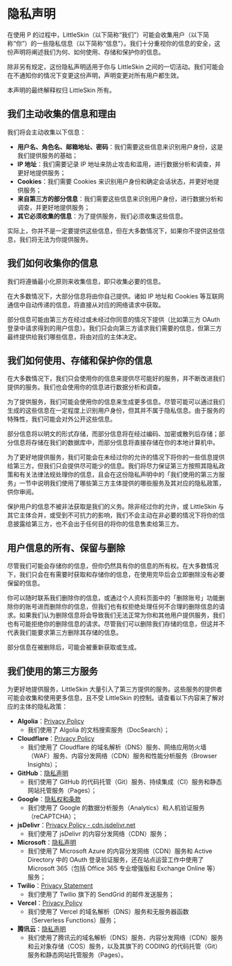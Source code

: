 # 隐私声明

在使用 P 的过程中，LittleSkin（以下简称“我们”）可能会收集用户（以下简称“你”）的一些隐私信息（以下简称“信息”）。我们十分重视你的信息的安全，这份声明将阐述我们为何、如何使用、存储和保护你的信息。

除非另有规定，这份隐私声明适用于你与 LittleSkin 之间的一切活动。我们可能会在不通知你的情况下变更这份声明，声明变更对所有用户都生效。

本声明的最终解释权归 LittleSkin 所有。

## 我们主动收集的信息和理由

我们将会主动收集以下信息：

- **用户名、角色名、邮箱地址、密码**：我们需要这些信息来识别用户身份，这是我们提供服务的基础；
- **IP 地址**：我们需要记录 IP 地址来防止攻击和滥用，进行数据分析和调查，并更好地提供服务；
- **Cookies**：我们需要 Cookies 来识别用户身份和确定会话状态，并更好地提供服务；
- **来自第三方的部分信息**：我们需要这些信息来识别用户身份，进行数据分析和调查，并更好地提供服务；
- **其它必须收集的信息**：为了提供服务，我们必须收集这些信息。

实际上，你并不是一定要提供这些信息，但在大多数情况下，如果你不提供这些信息，我们将无法为你提供服务。

## 我们如何收集你的信息

我们将遵循最小化原则来收集信息，即只收集必要的信息。

在大多数情况下，大部分信息将由你自己提供。诸如 IP 地址和 Cookies 等互联网通信中自动传递的信息，将直接从对应的网络请求中获取。

部分信息可能由第三方在经过或未经过你同意的情况下提供（比如第三方 OAuth 登录中请求得到的用户信息）。我们只会向第三方请求我们需要的信息，但第三方最终提供给我们哪些信息，将由对应的主体决定。

## 我们如何使用、存储和保护你的信息

在大多数情况下，我们只会使用你的信息来提供尽可能好的服务，并不断改进我们提供的服务。我们也会使用你的信息进行数据分析和调查。

为了提供服务，我们可能会使用你的信息来生成更多信息。尽管可能可以通过我们生成的这些信息在一定程度上识别用户身份，但其并不属于隐私信息。由于服务的特殊性，我们可能会对外公开这些信息。

部分信息将以明文的形式存储，而部分信息将在经过编码、加密或散列后存储；部分信息将存储在我们的数据库中，而部分信息将直接存储在你的本地计算机中。

为了更好地提供服务，我们可能会在未经过你的允许的情况下将你的一些信息提供给第三方，但我们只会提供尽可能少的信息。我们将尽力保证第三方按照其隐私政策和有关法律法规处理你的信息，且会在这份隐私声明中的「我们使用的第三方服务」一节中说明我们使用了哪些第三方主体提供的哪些服务及其对应的隐私政策，供你审阅。

保护用户的信息不被非法获取是我们的义务。除非经过你的允许，或 LittleSkin 与其它主体合并，或受到不可抗力的影响，我们不会主动在非必要的情况下将你的信息披露给第三方，也不会出于任何目的将你的信息售卖给第三方。

## 用户信息的所有、保留与删除

尽管我们可能会存储你的信息，但你仍然具有你的信息的所有权。在大多数情况下，我们只会在有需要时获取和存储你的信息，在使用完毕后会立即删除没有必要保留的信息。

你可以随时联系我们删除你的信息，或通过个人资料页面中的「删除账号」功能删除你的账号进而删除你的信息，但我们也有权拒绝处理任何不合理的删除信息的请求。如果我们认为删除信息将会导致我们无法正常为你和其他用户提供服务，我们也有可能拒绝你的删除信息的请求。尽管我们可以删除我们存储的信息，但这并不代表我们能要求第三方删除其存储的信息。

部分信息在被删除后，可能会被重新获取或生成。

## 我们使用的第三方服务

为更好地提供服务，LittleSkin 大量引入了第三方提供的服务。这些服务的提供者可能会收集和使用更多信息，且不受 LittleSkin 的控制。请查看以下内容来了解对应的主体的隐私政策：

- **Algolia**：[Privacy Policy](https://www.algolia.com/policies/privacy/)
    - 我们使用了 Algolia 的文档搜索服务（DocSearch）；
- **Cloudflare**：[Privacy Policy](https://www.cloudflare.com/privacypolicy/)
    - 我们使用了 Cloudflare 的域名解析（DNS）服务、网络应用防火墙（WAF）服务、内容分发网络（CDN）服务和性能分析服务（Browser Insights）；
- **GitHub**：[隐私声明](https://docs.github.com/github/site-policy/github-privacy-statement)
    - 我们使用了 GitHub 的代码托管（Git）服务、持续集成（CI）服务和静态网站托管服务（Pages）；
- **Google**：[隐私权和条款](https://policies.google.com/privacy)
    - 我们使用了 Google 的数据分析服务（Analytics）和人机验证服务（reCAPTCHA）；
- **jsDelivr**：[Privacy Policy - cdn.jsdelivr.net](https://www.jsdelivr.com/privacy-policy-jsdelivr-net)
    - 我们使用了 jsDelivr 的内容分发网络（CDN）服务；
- **Microsoft**：[隐私声明](https://privacy.microsoft.com/privacystatement)
    - 我们使用了 Microsoft Azure 的内容分发网络（CDN）服务和 Active Directory 中的 OAuth 登录验证服务，还在站点运营工作中使用了 Microsoft 365（包括 Office 365 专业增强版和 Exchange Online 等）服务；
- **Twilio**：[Privacy Statement](https://www.twilio.com/legal/privacy)
    - 我们使用了 Twilio 旗下的 SendGrid 的邮件发送服务；
- **Vercel**：[Privacy Policy](https://vercel.com/legal/privacy-policy)
    - 我们使用了 Vercel 的域名解析（DNS）服务和无服务器函数（Serverless Functions）服务；
- **腾讯云**：[隐私声明](https://cloud.tencent.com/document/product/301/11470)
    - 我们使用了腾讯云的域名解析（DNS）服务、内容分发网络（CDN）服务和云对象存储（COS）服务，以及其旗下的 CODING 的代码托管（Git）服务和静态网站托管服务（Pages）。
